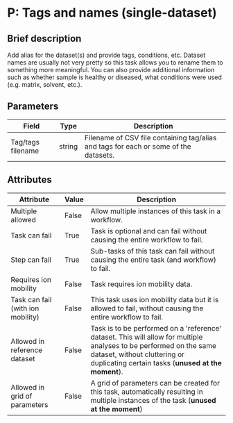 # P: Tags and names (single-dataset)

## Brief description
Add alias for the dataset(s) and provide tags, conditions, etc. Dataset names are usually not very pretty so this task allows you to rename them to something more meaningful. You can also provide additional information such as whether sample is healthy or diseased, what conditions were used (e.g. matrix, solvent, etc.).

## Parameters
| Field             | Type   | Description                                                                          |
|-------------------|--------|--------------------------------------------------------------------------------------|
| Tag/tags filename | string | Filename of CSV file containing tag/alias and tags for each or some of the datasets. |







## Attributes
| Attribute                         | Value   | Description                                                                                                                                                                                              |
|-----------------------------------|---------|----------------------------------------------------------------------------------------------------------------------------------------------------------------------------------------------------------|
| Multiple allowed                  | False   | Allow multiple instances of this task in a workflow.                                                                                                                                                     |
| Task can fail                     | True    | Task is optional and can fail without causing the entire workflow to fail.                                                                                                                               |
| Step can fail                     | True    | Sub-tasks of this task can fail without causing the entire task (and workflow) to fail.                                                                                                                  |
| Requires ion mobility             | False   | Task requires ion mobility data.                                                                                                                                                                         |
| Task can fail (with ion mobility) | False   | This task uses ion mobility data but it is allowed to fail, without causing the entire workflow to fail.                                                                                                 |
| Allowed in reference dataset      | False   | Task is to be performed on a 'reference' dataset. This will allow for multiple analyses to be performed on the same dataset, without cluttering or duplicating certain tasks (**unused at the moment**). |
| Allowed in grid of parameters     | False   | A grid of parameters can be created for this task, automatically resulting in multiple instances of the task (**unused at the moment**)                                                                  |